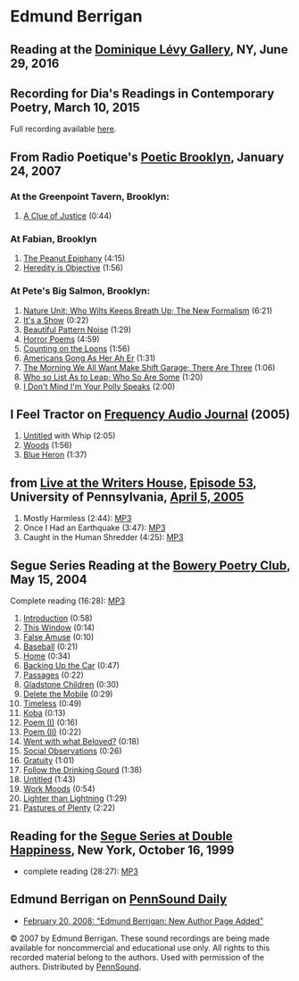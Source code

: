 Edmund Berrigan
===============

Reading at the [Dominique Lévy Gallery](Levy-Gallery.php), NY, June 29, 2016
----------------------------------------------------------------------------

Recording for Dia's Readings in Contemporary Poetry, March 10, 2015
-------------------------------------------------------------------

Full recording available [here](http://www.diaart.org/media/watch-listen/clark-coolidge-and-edmund-berrigan-video-from-readings-in-contemporary-poetry/category/poetry-reading/media-type/video).

From Radio Poetique's <span class="title">[Poetic Brooklyn](http://writing.upenn.edu/pennsound/x/Poetic-Brooklyn.html)</span>, January 24, 2007
-----------------------------------------------------------------------------------------------------------------------------------------------

### At the Greenpoint Tavern, Brooklyn:

1.  [A Clue of Justice](http://media.sas.upenn.edu/pennsound/authors/Berrigan-Edmund/Poetic-Brklyn/Berrigan-Edmund_01_A-Clue-of-Justice_Poetic-Brklyn_1-24-07.mp3) (0:44)

### At Fabian, Brooklyn

1.  [The Peanut Epiphany](http://media.sas.upenn.edu/pennsound/authors/Berrigan-Edmund/Poetic-Brklyn/Berrigan-Edmund_02_The-Peanut-Epiphany_Poetic-Brklyn_1-24-07.mp3) (4:15)
2.  [Heredity is Objective](http://media.sas.upenn.edu/pennsound/authors/Berrigan-Edmund/Poetic-Brklyn/Berrigan-Edmund_01_Heredity-is-Objective_Poetic-Brklyn_1-24-07.mp3) (1:56)

### At Pete's Big Salmon, Brooklyn:

1.  [Nature Unit; Who Wilts Keeps Breath Up; The New Formalism](http://media.sas.upenn.edu/pennsound/authors/Berrigan-Edmund/Poetic-Brklyn/Berrigan-Edmund_01_Nature-Unit-et-al_Poetic-Brklyn_1-24-07.mp3) (6:21)
2.  [It's a Show](http://media.sas.upenn.edu/pennsound/authors/Berrigan-Edmund/Poetic-Brklyn/Berrigan-Edmund_02_It%27s-a-Show_Poetic-Brklyn_1-24-07.mp3) (0:22)
3.  [Beautiful Pattern Noise](http://media.sas.upenn.edu/pennsound/authors/Berrigan-Edmund/Poetic-Brklyn/Berrigan-Edmund_03_Beautiful-Pattern-Noise_Poetic-Brklyn_1-24-07.mp3) (1:29)
4.  [Horror Poems](http://media.sas.upenn.edu/pennsound/authors/Berrigan-Edmund/Poetic-Brklyn/Berrigan-Edmund_04_Horror-Poems_Poetic-Brklyn_1-24-07.mp3) (4:59)
5.  [Counting on the Loons](http://media.sas.upenn.edu/pennsound/authors/Berrigan-Edmund/Poetic-Brklyn/Berrigan-Edmund_05_Counting-on-the-Loons_Poetic-Brklyn_1-24-07.mp3) (1:56)
6.  [Americans Gong As Her Ah Er](http://media.sas.upenn.edu/pennsound/authors/Berrigan-Edmund/Poetic-Brklyn/Berrigan-Edmund_06_Americans-Gong_Poetic-Brklyn_1-24-07.mp3) (1:31)
7.  [The Morning We All Want Make Shift Garage; There Are Three](http://media.sas.upenn.edu/pennsound/authors/Berrigan-Edmund/Poetic-Brklyn/Berrigan-Edmund_07_The-Morning-We-All_Poetic-Brklyn_1-24-07.mp3) (1:06)
8.  [Who so List As to Leap; Who So Are Some](http://media.sas.upenn.edu/pennsound/authors/Berrigan-Edmund/Poetic-Brklyn/Berrigan-Edmund_08_Who-So-List-As_Poetic-Brklyn_1-24-07.mp3) (1:20)
9.  [I Don't Mind I'm Your Polly Speaks](http://media.sas.upenn.edu/pennsound/authors/Berrigan-Edmund/Poetic-Brklyn/Berrigan-Edmund_09_I-Don%27t-Mind_Poetic-Brklyn_1-24-07.mp3) (2:00)

I Feel Tractor on [Frequency Audio Journal](http://writing.upenn.edu/pennsound/x/Frequency.html) (2005)
-------------------------------------------------------------------------------------------------------

1.  [Untitled](http://media.sas.upenn.edu/pennsound/authors/Opstedal/Opstedal-Kevin_01_Untitled_Frequency_2004.mp3) with Whip (2:05)
2.  [Woods](http://media.sas.upenn.edu/pennsound/groups/I-Feel-Tractor/I-Feel-Tractor_12_Woods_Frequency_2004.mp3) (1:56)
3.  [Blue Heron](http://media.sas.upenn.edu/pennsound/groups/I-Feel-Tractor/I-Feel-Tractor_25_Blue-Heron_Frequency_2004.mp3) (1:37)


from [Live at the Writers House](http://writing.upenn.edu/wh/involved/series/live/), [Episode 53](http://writing.upenn.edu/wh/involved/series/live/#53), University of Pennsylvania, [April 5, 2005](http://writing.upenn.edu/~wh/calendar/0405.html#5)
-------------------------------------------------------------------------------------------------------------------------------------------------------------------------------------------------------------------------------------------------------

1.  Mostly Harmless (2:44): [MP3](http://media.sas.upenn.edu/LiveKWH/2005/Live-KWH-53/Berrigan-Edmund_Mostly-Harmless_02_Live_2-3-0500.mp3)
2.  Once I Had an Earthquake (3:47): [MP3](http://media.sas.upenn.edu/LiveKWH/2005/Live-KWH-53/Berrigan-Edmund_Once-I-Had-An-Earthquake_14_Live_2-3-0500.mp3)
3.  Caught in the Human Shredder (4:25): [MP3](http://media.sas.upenn.edu/LiveKWH/2005/Live-KWH-53/Berrigan-Edmund_Caught-in-the-Human-Shredder_28_Live_2-3-0500.mp3)

Segue Series Reading at the [Bowery Poetry Club](Segue-BPC.html), May 15, 2004
------------------------------------------------------------------------------

Complete reading (16:28): [MP3](http://media.sas.upenn.edu/pennsound/authors/Berrigan-Edmund/Berrigan-Edmund_Segue_NY_5-15-04.mp3)

1.  [Introduction](http://media.sas.upenn.edu/pennsound/authors/Berrigan-Edmund/Segue/Berrigan-Edmund_01_Intro_Segue_NY_5-15-04.mp3) (0:58)
2.  [This Window](http://media.sas.upenn.edu/pennsound/authors/Berrigan-Edmund/Segue/Berrigan-Edmund_02_This-Window_Segue_NY_5-15-04.mp3) (0:14)
3.  [False Amuse](http://media.sas.upenn.edu/pennsound/authors/Berrigan-Edmund/Segue/Berrigan-Edmund_03_False-Amuse_Segue_NY_5-15-04.mp3) (0:10)
4.  [Baseball](http://media.sas.upenn.edu/pennsound/authors/Berrigan-Edmund/Segue/Berrigan-Edmund_04_Baseball_Segue_NY_5-15-04.mp3) (0:21)
5.  [Home](http://media.sas.upenn.edu/pennsound/authors/Berrigan-Edmund/Segue/Berrigan-Edmund_05_Home_Segue_NY_5-15-04.mp3) (0:34)
6.  [Backing Up the Car](http://media.sas.upenn.edu/pennsound/authors/Berrigan-Edmund/Segue/Berrigan-Edmund_06_Backing-up_Segue_NY_5-15-04.mp3) (0:47)
7.  [Passages](http://media.sas.upenn.edu/pennsound/authors/Berrigan-Edmund/Segue/Berrigan-Edmund_07_Passages_Segue_NY_5-15-04.mp3) (0:22)
8.  [Gladstone Children](http://media.sas.upenn.edu/pennsound/authors/Berrigan-Edmund/Segue/Berrigan-Edmund_08_Gladstone_Segue_NY_5-15-04.mp3) (0:30)
9.  [Delete the Mobile](http://media.sas.upenn.edu/pennsound/authors/Berrigan-Edmund/Segue/Berrigan-Edmund_09_Delete_Segue_NY_5-15-04.mp3) (0:29)
10. [Timeless](http://media.sas.upenn.edu/pennsound/authors/Berrigan-Edmund/Segue/Berrigan-Edmund_10_Timeless_Segue_NY_5-15-04.mp3) (0:49)
11. [Koba](http://media.sas.upenn.edu/pennsound/authors/Berrigan-Edmund/Segue/Berrigan-Edmund_11_Koba_Segue_NY_5-15-04.mp3) (0:13)
12. [Poem (I)](http://media.sas.upenn.edu/pennsound/authors/Berrigan-Edmund/Segue/Berrigan-Edmund_12_Poem-1_Segue_NY_5-15-04.mp3) (0:16)
13. [Poem (II)](http://media.sas.upenn.edu/pennsound/authors/Berrigan-Edmund/Segue/Berrigan-Edmund_13_Poem-2_Segue_NY_5-15-04.mp3) (0:22)
14. [Went with what Beloved?](http://media.sas.upenn.edu/pennsound/authors/Berrigan-Edmund/Segue/Berrigan-Edmund_14_Went-with-what_Segue_NY_5-15-04.mp3) (0:18)
15. [Social Observations](http://media.sas.upenn.edu/pennsound/authors/Berrigan-Edmund/Segue/Berrigan-Edmund_15_Social_Segue_NY_5-15-04.mp3) (0:26)
16. [Gratuity](http://media.sas.upenn.edu/pennsound/authors/Berrigan-Edmund/Segue/Berrigan-Edmund_16_Gratuity_Segue_NY_5-15-04.mp3) (1:01)
17. [Follow the Drinking Gourd](http://media.sas.upenn.edu/pennsound/authors/Berrigan-Edmund/Segue/Berrigan-Edmund_17_Follow_Segue_NY_5-15-04.mp3) (1:38)
18. [Untitled](http://media.sas.upenn.edu/pennsound/authors/Berrigan-Edmund/Segue/Berrigan-Edmund_18_Untitled_Segue_NY_5-15-04.mp3) (1:43)
19. [Work Moods](http://media.sas.upenn.edu/pennsound/authors/Berrigan-Edmund/Segue/Berrigan-Edmund_19_Work-Moods_Segue_NY_5-15-04.mp3) (0:54)
20. [Lighter than Lightning](http://media.sas.upenn.edu/pennsound/authors/Berrigan-Edmund/Segue/Berrigan-Edmund_20_Lighter-than_Segue_NY_5-15-04.mp3) (1:29)
21. [Pastures of Plenty](http://media.sas.upenn.edu/pennsound/authors/Berrigan-Edmund/Segue/Berrigan-Edmund_21_Pastures_Segue_NY_5-15-04.mp3) (2:22)

Reading for the [Segue Series at Double Happiness](Segue-DH.php), New York, October 16, 1999
--------------------------------------------------------------------------------------------

-   complete reading (28:27): [MP3](http://media.sas.upenn.edu/pennsound/authors/Berrigan-Edmund/Berrigan-Edmund_Complete-Recording_Segue-DH_NYC_10-16-99.mp3)

Edmund Berrigan on [PennSound Daily](http://writing.upenn.edu/pennsound/daily)
------------------------------------------------------------------------------

-   [February 20, 2008: "Edmund Berrigan: New Author Page Added"](http://writing.upenn.edu/pennsound/daily/200802.php#20_15:09)

  

© 2007 by Edmund Berrigan. These sound recordings are being made available for
noncommercial and educational use only. All rights to this recorded material belong to the authors. Used with
permission of the authors. Distributed by [PennSound](../index.html).
